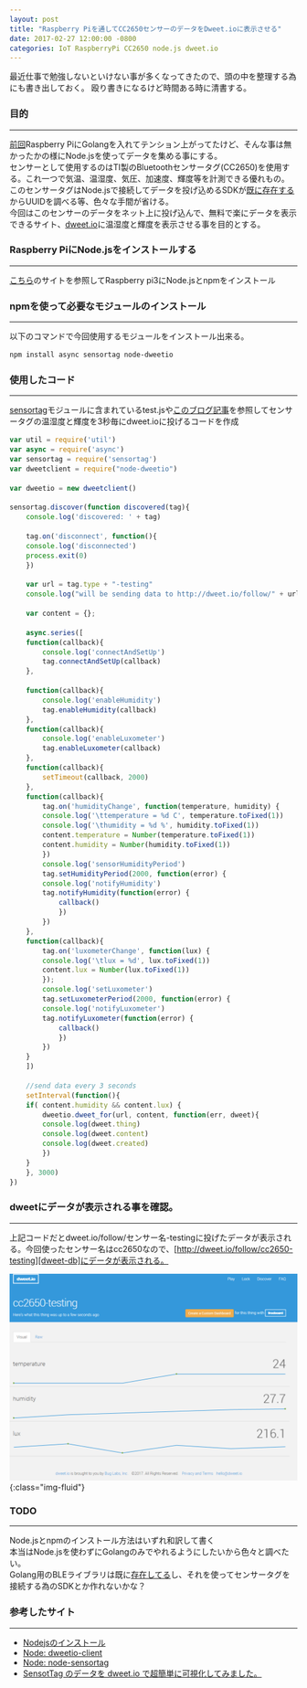 ```yaml
---
layout: post
title: "Raspberry Piを通してCC2650センサーのデータをDweet.ioに表示させる"
date: 2017-02-27 12:00:00 -0800
categories: IoT RaspberryPi CC2650 node.js dweet.io
---
```


最近仕事で勉強しないといけない事が多くなってきたので、頭の中を整理する為にも書き出しておく。
殴り書きになるけど時間ある時に清書する。

### 目的

---

[前回][prev-post]Raspberry PiにGolangを入れてテンション上がってたけど、そんな事は無かったかの様にNode.jsを使ってデータを集める事にする。<br>
センサーとして使用するのはTI製のBluetoothセンサータグ(CC2650)を使用する。これ一つで気温、温湿度、気圧、加速度、輝度等を計測できる優れもの。<br>
このセンサータグはNode.jsで接続してデータを投げ込めるSDKが[既に存在する][node-sensortag]からUUIDを調べる等、色々な手間が省ける。<br>
今回はこのセンサーのデータをネット上に投げ込んで、無料で楽にデータを表示できるサイト、[dweet.io][dweet]に温湿度と輝度を表示させる事を目的とする。<br>

### Raspberry PiにNode.jsをインストールする

---

[こちら][install-nodejs]のサイトを参照してRaspberry pi3にNode.jsとnpmをインストール
    
### npmを使って必要なモジュールのインストール

---

以下のコマンドで今回使用するモジュールをインストール出来る。

```bash
npm install async sensortag node-dweetio
```

### 使用したコード

---

[sensortag][node-sensortag]モジュールに含まれているtest.jsや[このブログ記事][ref-blog]を参照してセンサータグの温湿度と輝度を3秒毎にdweet.ioに投げるコードを作成

```js
var util = require('util')
var async = require('async')
var sensortag = require('sensortag')
var dweetclient = require("node-dweetio")

var dweetio = new dweetclient()

sensortag.discover(function discovered(tag){
    console.log('discovered: ' + tag)

    tag.on('disconnect', function(){
	console.log('disconnected')
	process.exit(0)
    })

    var url = tag.type + "-testing"
    console.log("will be sending data to http://dweet.io/follow/" + url)
    
    var content = {};

    async.series([
	function(callback){
	    console.log('connectAndSetUp')
	    tag.connectAndSetUp(callback)
	},

	function(callback){
	    console.log('enableHumidity')
	    tag.enableHumidity(callback)
	},
	function(callback){
	    console.log('enableLuxometer')
	    tag.enableLuxometer(callback)
	},
	function(callback){
	    setTimeout(callback, 2000)
	},
	function(callback){
	    tag.on('humidityChange', function(temperature, humidity) {
		console.log('\ttemperature = %d C', temperature.toFixed(1))
		console.log('\thumidity = %d %', humidity.toFixed(1))
		content.temperature = Number(temperature.toFixed(1))
		content.humidity = Number(humidity.toFixed(1))
	    })
	    console.log('sensorHumidityPeriod')
	    tag.setHumidityPeriod(2000, function(error) {
		console.log('notifyHumidity')
		tag.notifyHumidity(function(error) {
		    callback()
		    })
	    })
	},
	function(callback){
	    tag.on('luxometerChange', function(lux) {
		console.log('\tlux = %d', lux.toFixed(1))
		content.lux = Number(lux.toFixed(1))
	    });
	    console.log('setLuxometer')
	    tag.setLuxometerPeriod(2000, function(error) {
		console.log('notifyLuxometer')
		tag.notifyLuxometer(function(error) {
		    callback()
		    })
	    })
	}
    ])

    //send data every 3 seconds
    setInterval(function(){
	if( content.humidity && content.lux) {
	    dweetio.dweet_for(url, content, function(err, dweet){
		console.log(dweet.thing)
		console.log(dweet.content)
		console.log(dweet.created)
	    })
	}
    }, 3000)
})
```

### dweetにデータが表示される事を確認。

---

上記コードだとdweet.io/follow/センサー名-testingに投げたデータが表示される。今回使ったセンサー名はcc2650なので、[http://dweet.io/follow/cc2650-testing][dweet-db]にデータが表示される。<br>

![dweet-cc2650](/images/blog-images/dweet-cc2650.png){:class="img-fluid"}<br>

### TODO

---

Node.jsとnpmのインストール方法はいずれ和訳して書く<br>
本当はNode.jsを使わずにGolangのみでやれるようにしたいから色々と調べたい。<br>
Golang用のBLEライブラリは既に[存在してる][paypal-gatt]し、それを使ってセンサータグを接続する為のSDKとか作れないかな？

### 参考したサイト

---

- [Nodejsのインストール][install-nodejs]
- [Node: dweetio-client][node-dweet]
- [Node: node-sensortag][node-sensortag]
- [SensotTag のデータを dweet.io で超簡単に可視化してみました。][ref-blog]


[install-nodejs]: https://nodejs.org/en/download/package-manager/
[node-sensortag]: https://github.com/sandeepmistry/node-sensortag
[dweet]: http://dweet.io/
[node-dweet]: https://github.com/buglabs/dweetio-client
[prev-post]: {{page.previous.url}}
[paypal-gatt]: https://github.com/paypal/gatt
[ref-blog]: http://yagitsawa.github.io/2015/12/18/sensortag-bbb-dweetio/
[dweet-db]: http://dweet.io/follow/cc2650-testing


